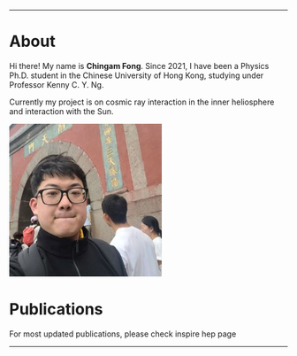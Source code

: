
---

# About
Hi there! My name is **Chingam Fong**. Since 2021, I have been a Physics Ph.D. student in the Chinese University of Hong Kong, studying under Professor Kenny C. Y. Ng. 

Currently my project is on cosmic ray interaction in the inner heliosphere and interaction with the Sun.
<!--- --->
![Hiking in Taishan, Sep. 2025](https://github.com/fongchingam/fongchingam.github.io/blob/main/20250918_141339[3].jpg) 

# Publications 

For most updated publications, please check inspire hep page

---
